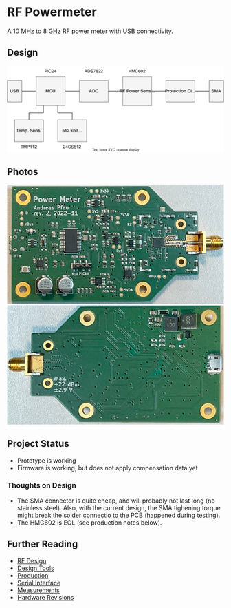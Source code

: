 RF Powermeter
=============

A 10 MHz to 8 GHz RF power meter with USB connectivity.


## Design

<img src="./doc/img/blockdiag.svg" />


## Photos

<img src="./doc/img/photo_front.jpg" />
<img src="./doc/img/photo_rear.jpg" />


## Project Status

- Prototype is working
- Firmware is working, but does not apply compensation data yet


### Thoughts on Design

- The SMA connector is quite cheap, and will probably not last long (no stainless steel). Also, with the current design, the SMA tighening torque might break the solder connectio to the PCB (happened during testing).
- The HMC602 is EOL (see production notes below).


## Further Reading

- [RF Design](./doc/rfdesign.md)
- [Design Tools](./doc/designtools.md)
- [Production](./doc/production.md)
- [Serial Interface](./doc/serial.md)
- [Measurements](./doc/measurements.md)
- [Hardware Revisions](./doc/hwrev.md)
